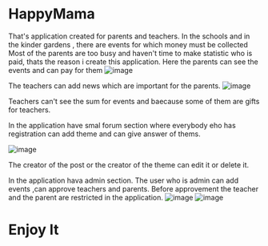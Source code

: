 # HappyMama

That's application created for parents and teachers. In the schools and in the kinder gardens , there are events for which money must be collected
Most of the parents are too busy and haven't time to make statistic who is paid, thats the reason i create this application. Here the parents can see the events and can pay for them
![image](https://github.com/RosenRoydev/HappyMama/assets/122979363/017ecdb6-d7d6-4f9c-8f2a-b6648f90e991)

The teachers can add news which are important for the parents.
![image](https://github.com/RosenRoydev/HappyMama/assets/122979363/d5477a0c-dac7-449b-a672-9fb055ab680a)

Teachers can't see the sum for events and baecause some of them are gifts for teachers. 

In the application have smal forum section where everybody eho has registration can add theme and can give answer of thems.

![image](https://github.com/RosenRoydev/HappyMama/assets/122979363/5b032aea-0ca3-4704-8297-ef970ab20e36)

The creator of the post or the creator of the theme can edit it or delete it.

In the application hava admin section. The user who is admin can add events ,can approve teachers and parents. Before approvement the teacher and the parent are restricted in the application.
![image](https://github.com/RosenRoydev/HappyMama/assets/122979363/42db197f-8ffd-49ef-8593-1252d63287a5)
![image](https://github.com/RosenRoydev/HappyMama/assets/122979363/13eb1f8e-0c57-4ee3-b8fc-b80f8e8ad017)

# Enjoy It 






